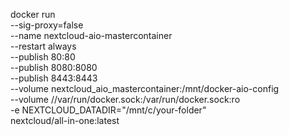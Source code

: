   docker run \
--sig-proxy=false \
--name nextcloud-aio-mastercontainer \
--restart always \
--publish 80:80 \
--publish 8080:8080 \
--publish 8443:8443 \
--volume nextcloud_aio_mastercontainer:/mnt/docker-aio-config \
--volume //var/run/docker.sock:/var/run/docker.sock:ro \
-e NEXTCLOUD_DATADIR="/mnt/c/your-folder" \
nextcloud/all-in-one:latest
